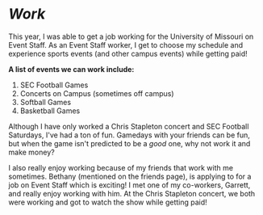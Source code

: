 # *Work*
This year, I was able to get a job working for the University of Missouri on Event Staff. As an Event Staff worker, I get to choose my schedule and experience sports events (and other campus events) while getting paid!

**A list of events we can work include:**
1. SEC Football Games
2. Concerts on Campus (sometimes off campus)
3. Softball Games
4. Basketball Games

Although I have only worked a Chris Stapleton concert and SEC Football Saturdays, I've had a ton of fun. Gamedays with your friends can be fun, but when the game isn't predicted to be a *good* one, why not work it and make money? 

I also really enjoy working because of my friends that work with me sometimes. Bethany (mentioned on the friends page), is applying to for a job on Event Staff which is exciting! I met one of my co-workers, Garrett, and really enjoy working with him. At the Chris Stapleton concert, we both were working and got to watch the show while getting paid!  
